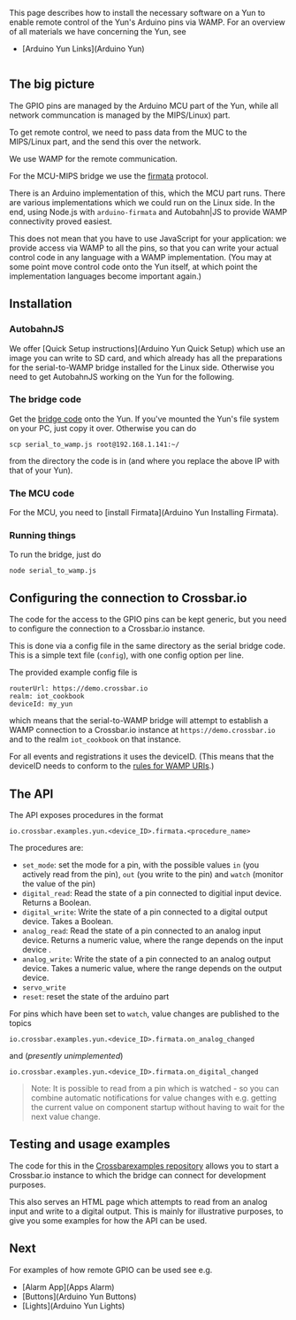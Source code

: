 This page describes how to install the necessary software on a Yun to enable remote control of the Yun's Arduino pins via WAMP.  For an overview of all materials we have concerning the Yun, see

* [Arduino Yun Links](Arduino Yun)

<div class="topimage_container">
   <img class="topimage" src="../../static/img/iotcookbook/remote_gpio_arduino_yun.jpg" alt="">   
</div>


## The big picture

The GPIO pins are managed by the Arduino MCU part of the Yun, while all network communcation is managed by the MIPS/Linux) part. 

To get remote control, we need to pass data from the MUC to the MIPS/Linux part, and the send this over the network.

We use WAMP for the remote communication.

For the MCU-MIPS bridge we use the [firmata](https://github.com/firmata/protocol) protocol. 

There is an Arduino implementation of this, which the MCU part runs. There are various implementations which we could run on the Linux side. In the end, using Node.js with `arduino-firmata` and Autobahn|JS to provide WAMP connectivity proved easiest.

This does not mean that you have to use JavaScript for your application: we provide access via WAMP to all the pins, so that you can write your actual control code in any language with a WAMP implementation. (You may at some point move control code onto the Yun itself, at which point the implementation languages become important again.)

## Installation

### AutobahnJS

We offer [Quick Setup instructions](Arduino Yun Quick Setup) which use an image you can write to SD card, and which already has all the preparations for the serial-to-WAMP bridge installed for the Linux side. Otherwise you need to get AutobahnJS working on the Yun for the following.

### The bridge code

Get the [bridge code](https://github.com/crossbario/crossbarexamples/tree/master/iotcookbook/device/yun/serial_to_wamp) onto the Yun. If you've mounted the Yun's file system on your PC, just copy it over. Otherwise you can do

```shell
scp serial_to_wamp.js root@192.168.1.141:~/
```

from the directory the code is in (and where you replace the above IP with that of your Yun).

### The MCU code

For the MCU, you need to [install Firmata](Arduino Yun Installing Firmata).

### Running things

To run the bridge, just do 

```shell
node serial_to_wamp.js
```

## Configuring the connection to Crossbar.io

The code for the access to the GPIO pins can be kept generic, but you need to configure the connection to a Crossbar.io instance. 

This is done via a config file in the same directory as the serial bridge code. This is a simple text file (`config`), with one config option per line. 

The provided example config file is

```
routerUrl: https://demo.crossbar.io
realm: iot_cookbook
deviceId: my_yun
```
which means that the serial-to-WAMP bridge will attempt to establish a WAMP connection to a Crossbar.io instance at `https://demo.crossbar.io` and to the realm `iot_cookbook` on that instance.

For all events and registrations it uses the deviceID. (This means that the deviceID needs to conform to the [rules for WAMP URIs](../docs/URI-Format).)

## The API

The API exposes procedures in the format 

```
io.crossbar.examples.yun.<device_ID>.firmata.<procedure_name>
```

The procedures are:

* `set_mode`: set the mode for a pin, with the possible values `in` (you actively read from the pin), `out` (you write to the pin) and `watch` (monitor the value of the pin)
* `digital_read`: Read the state of a pin connected to digitial input device. Returns a Boolean.
* `digital_write`: Write the state of a pin connected to a digital output device. Takes a Boolean.
* `analog_read`: Read the state of a pin connected to an analog input device. Returns a numeric value, where the range depends on the input device .
* `analog_write`:  Write the state of a pin connected to an analog output device. Takes a numeric value, where the range depends on the output device.
* `servo_write`
* `reset`: reset the state of the arduino part

For pins which have been set to `watch`, value changes are published to the topics

```
io.crossbar.examples.yun.<device_ID>.firmata.on_analog_changed
```

and (*presently unimplemented*) 

```
io.crossbar.examples.yun.<device_ID>.firmata.on_digital_changed
```

> Note: It is possible to read from a pin which is watched - so you can combine automatic notifications for value changes with e.g. getting the current value on component startup without having to wait for the next value change.

## Testing and usage examples

The code for this in the [Crossbarexamples repository](https://github.com/crossbario/crossbarexamples/tree/master/iotcookbook/device/yun/serial_to_wamp) allows you to start a Crossbar.io instance to which the bridge can connect for development purposes.

This also serves an HTML page which attempts to read from an analog input and write to a digital output. This is mainly for illustrative purposes, to give you some examples for how the API can be used.

## Next

For examples of how remote GPIO can be used see e.g.

* [Alarm App](Apps Alarm)
* [Buttons](Arduino Yun Buttons)
* [Lights](Arduino Yun Lights)